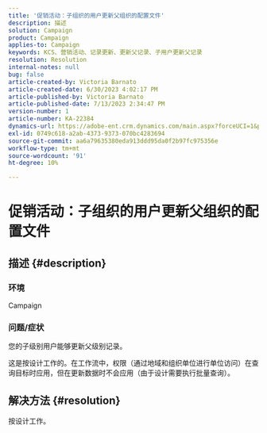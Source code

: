 ```yaml
---
title: '促销活动：子组织的用户更新父组织的配置文件'
description: 描述
solution: Campaign
product: Campaign
applies-to: Campaign
keywords: KCS、营销活动、记录更新、更新父记录、子用户更新父记录
resolution: Resolution
internal-notes: null
bug: false
article-created-by: Victoria Barnato
article-created-date: 6/30/2023 4:02:17 PM
article-published-by: Victoria Barnato
article-published-date: 7/13/2023 2:34:47 PM
version-number: 1
article-number: KA-22384
dynamics-url: https://adobe-ent.crm.dynamics.com/main.aspx?forceUCI=1&pagetype=entityrecord&etn=knowledgearticle&id=6d471d75-5f17-ee11-8f6e-6045bd006b3d
exl-id: 0749c618-a2ab-4373-9373-070bc4283694
source-git-commit: aa6a79635380eda913ddd95da0f2b97fc975356e
workflow-type: tm+mt
source-wordcount: '91'
ht-degree: 10%

---
```


# 促销活动：子组织的用户更新父组织的配置文件

## 描述 {#description}


### 环境

Campaign

### 问题/症状

您的子级别用户能够更新父级别记录。

这是按设计工作的。在工作流中，权限（通过地域和组织单位进行单位访问）在查询目标时应用，但在更新数据时不会应用（由于设计需要执行批量查询）。


## 解决方法 {#resolution}


按设计工作。
